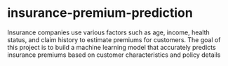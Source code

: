 # insurance-premium-prediction
Insurance companies use various factors such as age, income, health status, and claim history to estimate premiums for customers. The goal of this project is to build a machine learning model that accurately predicts insurance premiums based on customer characteristics and policy details
